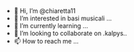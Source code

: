 - 👋 Hi, I’m @chiaretta11
- 👀 I’m interested in basi musicali ...
- 🌱 I’m currently learning ...
- 💞️ I’m looking to collaborate on .kalpys..
- 📫 How to reach me ...

<!---
chiaretta11/chiaretta11 is a ✨ special ✨ repository because its `README.md` (this file) appears on your GitHub profile.
You can click the Preview link to take a look at your changes.
--->
